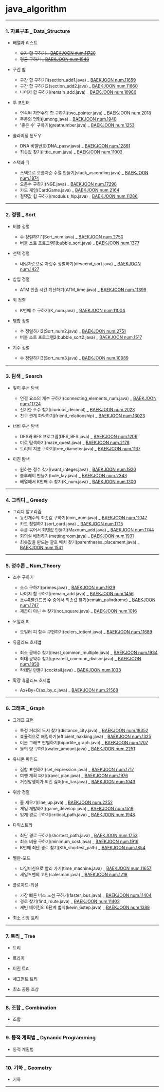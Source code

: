 # java_algorithm

***

### 1. 자료구조 _ Data_Structure
+ 배열과 리스트
    + ~~숫자 합 구하기 _ [BAEKJOON num.11720](https://www.acmicpc.net/problem/11720)~~
    + ~~평균 구하기 _ [BAEKJOON num.1546](https://www.acmicpc.net/problem/1546)~~

+ 구간 합
    + 구간 합 구하기1(section_add1.java) _ [BAEKJOON num.11659](https://www.acmicpc.net/problem/11659)
    + 구간 합 구하기2(section_add2.java) _ [BAEKJOON num.11660](https://www.acmicpc.net/problem/11660)
    + 나머지 합 구하기(remain_add.java) _ [BAEKJOON num.10986](https://www.acmicpc.net/problem/10986)

+ 투 포인터
    + 연속된 자연수의 합 구하기(two_pointer.java) _ [BAEKJOON num.2018](https://www.acmicpc.net/problem/20181)
    + 주몽의 명령(jumong.java) _ [BAEKJOON num.1940](https://www.acmicpc.net/problem/1940)
    + '좋은 수' 구하기(greatnumber.java) _ [BAEKJOON num.1253](https://www.acmicpc.net/problem/1253)

+ 슬라이딩 윈도우
    + DNA 비밀번호(DNA_pasw.java) _ [BAEKJOON num.12891](https://www.acmicpc.net/problem/12891)
    + 최솟값 찾기(little_num.java) _ [BAEKJOON num.11003](https://www.acmicpc.net/problem/11003)

+ 스택과 큐
    + 스택으로 오름차순 수열 만들기(stack_ascending.java) _ [BAEKJOON num.1874](https://www.acmicpc.net/problem/1874)
    + 오큰수 구하기(NGE.java) _ [BAEKJOON num.17298](https://www.acmicpc.net/problem/17298)
    + 카드 게임(CardGame.java) _ [BAEKJOON num.2164](https://www.acmicpc.net/problem/2164)
    + 절댓값 힙 구하기(modulus_hip.java) _ [BAEKJOON num.11286](https://www.acmicpc.net/problem/11286)

***

### 2. 정렬 _ Sort
+ 버블 정렬
    + 수 정렬하기1(Sort_num.java) _ [BAEKJOON num.2750](https://www.acmicpc.net/problem/2750)
    + 버블 소트 프로그램1(bubble_sort.java) _ [BAEKJOON num.1377](https://www.acmicpc.net/problem/1377)

+ 선택 정렬
    + 내림차순으로 자릿수 정렬하기(descend_sort.java) _ [BAEKJOON num.1427](https://www.acmicpc.net/problem/1427)

+ 삽입 정렬
    + ATM 인출 시간 계산하기(ATM_time.java) _ [BAEKJOON num.11399](https://www.acmicpc.net/problem/11399)

+ 퀵 정렬
    + K번째 수 구하기(K_num.java) _ [BAEKJOON num.11004](https://www.acmicpc.net/problem/11004)

+ 병합 정렬
    + 수 정렬하기2(Sort_num2.java) _ [BAEKJOON num.2751](https://www.acmicpc.net/problem/2751)
    + 버블 소트 프로그램2(bubble_sort2.java) _ [BAEKJOON num.1517](https://www.acmicpc.net/problem/1517)

+ 기수 정렬
    + 수 정렬하기3(Sort_num3.java) _ [BAEKJOON num.10989](https://www.acmicpc.net/problem/10989)

***

### 3. 탐색 _ Search
+ 깊이 우선 탐색
    + 연결 요소의 개수 구하기(connecting_elements_num.java) _ [BAEKJOON num.11724](https://www.acmicpc.net/problem/11724)
    + 신기한 소수 찾기(curious_decimal) _ [BAEKJOON num.2023](https://www.acmicpc.net/problem/20231)
    + 친구 관계 파악하기(friend_relationship) _ [BAEKJOON num.13023](https://www.acmicpc.net/problem/13023)

+ 너비 우선 탐색
    + DFS와 BFS 프로그램(DFS_BFS.java) _ [BAEKJOON num.1206](https://www.acmicpc.net/problem/1206)
    + 미로 탐색하기(maze_quest.java) _ [BAEKJOON num.2178](https://www.acmicpc.net/problem/2178)
    + 트리의 지름 구하기(tree_diameter.java) _ [BAEKJOON num.1167](https://www.acmicpc.net/problem/1167)

+ 이진 탐색
    + 원하는 정수 찾기(want_integer.java) _ [BAEKJOON num.1920](https://www.acmicpc.net/problem/1920)
    + 블루레이 만들기(bule_lay.java) _ [BAEKJOON num.2343](https://www.acmicpc.net/problem/2343)
    + 배열에서 K번째 수 찾기(K_num.java) _ [BAEKJOON num.1300](https://www.acmicpc.net/problem/1300)

***

### 4. 그리디 _ Greedy
+ 그리디 알고리즘
    + 동전개수의 최솟값 구하기(coin_num.java) _ [BAEKJOON num.11047](https://www.acmicpc.net/problem/11047)
    + 카드 정렬하기(sort_card.java) _ [BAEKJOON num.1715](https://www.acmicpc.net/problem/1715)
    + 수를 묶어서 최댓값 만들기(Maxnum_add.java) _ [BAEKJOON num.1744](https://www.acmicpc.net/problem/1744)
    + 회의실 배정하기(mettingroom.java) _ [BAEKJOON num.1931](https://www.acmicpc.net/problem/1931)
    + 최솟값을 만드는 괄호 배치 찾기(parentheses_placement.java) _ [BAEKJOON num.1541](https://www.acmicpc.net/problem/1541)

***

### 5. 정수론 _ Num_Theory
+ 소수 구하기
    + 소수 구하기(primes.java) _ [BAEKJOON num.1929](https://www.acmicpc.net/problem/1929)
    + 나머지 합 구하기(remain_add.java) _ [BAEKJOON num.1456](https://www.acmicpc.net/problem/1456)
    + 소수&팰린드롬 수 중에서 최솟값 찾기(remain_palindrome) _ [BAEKJOON num.1747](https://www.acmicpc.net/problem/1747)
    + 제곱이 아닌 수 찾기(not_square.java) _ [BAEKJOON num.1016](https://www.acmicpc.net/problem/1016)

+ 오일러 피
    + 오일러 피 함수 구현하기(eulers_totient.java) _ [BAEKJOON num.11689](https://www.acmicpc.net/problem/11689)

+ 유클리드 호제법
    + 최소 공배수 찾기(least_common_multiple.java) _ [BAEKJOON num.1934](https://www.acmicpc.net/problem/1934)
    + 최대 공약수 찾기(greatest_common_divisor.java) _ [BAEKJOON num.1850](https://www.acmicpc.net/problem/1850)
    + 칵테일 만들기(cocktail.java) _ [BAEKJOON num.1033](https://www.acmicpc.net/problem/1033)

+ 확장 휴클리드 호제법
    + Ax+By=C(ax_by_c.java) _ [BAEKJOON num.21568](https://www.acmicpc.net/problem/21568)

***

### 6. 그래프 _ Graph
+ 그래프 표현
    + 특정 거리의 도시 찾기(distance_city.java) _ [BAEKJOON num.18352](https://www.acmicpc.net/problem/18352)
    + 효율적으로 해킹하기(efficient_hakking.java) _ [BAEKJOON num.1325](https://www.acmicpc.net/problem/1325)
    + 이분 그래프 판별하기(bipartite_graph.java) _ [BAEKJOON num.1707](https://www.acmicpc.net/problem/1707)
    + 물의 양 구하기(water_amount.java) _ [BAEKJOON num.2251](https://www.acmicpc.net/problem/2251)

+ 유니온 파인드
    + 집합 표현하기(set_expression.java) _ [BAEKJOON num.1717](https://www.acmicpc.net/problem/1717)
    + 여행 계획 짜기(travel_plan.java) _ [BAEKJOON num.1976](https://www.acmicpc.net/problem/1976)
    + 거짓말쟁이가 되긴 싫어(no_liar.java) _ [BAEKJOON num.1043](https://www.acmicpc.net/problem/1043)

+ 위상 정렬
    + 줄 세우기(line_up.java) _ [BAEKJOON num.2252](https://www.acmicpc.net/problem/2252)
    + 게임 개발하기(game_develop.java) _ [BAEKJOON num.1516](https://www.acmicpc.net/problem/1516)
    + 임계 경로 구하기(critical_path.java) _ [BAEKJOON num.1948](https://www.acmicpc.net/problem/1948)

+ 다익스트라
    + 최단 경로 구하기(shortest_path.java) _ [BAEKJOON num.1753](https://www.acmicpc.net/problem/1753)
    + 최소 비용 구하기(minimum_cost.java) _ [BAEKJOON num.1916](https://www.acmicpc.net/problem/1916)
    + K번째 최단 경로 찾기(Kth_shortest_path) _ [BAEKJOON num.1854](https://www.acmicpc.net/problem/1854)

+ 벨만-포드
    + 타임머신으로 빨리 가기(time_machine.java) _ [BAEKJOON num.11657](https://www.acmicpc.net/problem/11657)
    + 세일즈맨의 고민(salesman.java) _ [BAEKJOON num.1219](https://www.acmicpc.net/problem/1219)

+ 플로이드-워셜
    + 가장 빠른 버스 노선 구하기(faster_bus.java) _ [BAEKJOON num.11404](https://www.acmicpc.net/problem/11404)
    + 경로 찾기(find_route.java) _ [BAEKJOON num.11403](https://www.acmicpc.net/problem/11403)
    + 케빈 베이컨의 6단계 법칙(kevin_6step.java) _ [BAEKJOON num.1389](https://www.acmicpc.net/problem/1389)

+ 최소 신장 트리


***

### 7. 트리 _ Tree
+ 트리


+ 트라이


+ 이진 트리


+ 세그먼트 트리


+ 최소 공통 조상


***

### 8. 조합 _ Combination
+ 조합

***

### 9. 동적 계획법 _ Dynamic Programming
+ 동적 계횝법

***

### 10. 기하 _ Geometry
+ 기하

***
